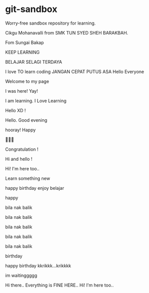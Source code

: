 # git-sandbox
Worry-free sandbox repository for learning.

Cikgu Mohanavalli from SMK TUN SYED SHEH BARAKBAH.

Fom Sungai Bakap

KEEP LEARNING

BELAJAR SELAGI TERDAYA

I love TO learn coding
JANGAN CEPAT PUTUS ASA
Hello Everyone

Welcome to my page

I was here! Yay!

I am learning.
I Love Learning

Hello XD !

Hello. Good evening

hooray!
Happy

🤩🤩🤩

Congratulation !

Hi and hello !

Hi! I'm here too..

Learn something new

happy birthday
enjoy belajar


happy 

bila nak balik

bila nak balik

bila nak balik

bila nak balik

bila nak balik

birthday

happy birthday
kkrikkk...krikkkk

im waitinggggg

Hi there.. Everything is FINE HERE.. 
Hi! I'm here too..

